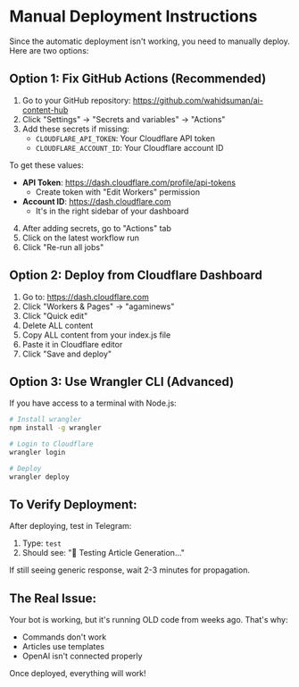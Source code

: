 # Manual Deployment Instructions

Since the automatic deployment isn't working, you need to manually deploy. Here are two options:

## Option 1: Fix GitHub Actions (Recommended)

1. Go to your GitHub repository: https://github.com/wahidsuman/ai-content-hub
2. Click "Settings" → "Secrets and variables" → "Actions"
3. Add these secrets if missing:
   - `CLOUDFLARE_API_TOKEN`: Your Cloudflare API token
   - `CLOUDFLARE_ACCOUNT_ID`: Your Cloudflare account ID

To get these values:
- **API Token**: https://dash.cloudflare.com/profile/api-tokens
  - Create token with "Edit Workers" permission
- **Account ID**: https://dash.cloudflare.com
  - It's in the right sidebar of your dashboard

4. After adding secrets, go to "Actions" tab
5. Click on the latest workflow run
6. Click "Re-run all jobs"

## Option 2: Deploy from Cloudflare Dashboard

1. Go to: https://dash.cloudflare.com
2. Click "Workers & Pages" → "agaminews"
3. Click "Quick edit"
4. Delete ALL content
5. Copy ALL content from your index.js file
6. Paste it in Cloudflare editor
7. Click "Save and deploy"

## Option 3: Use Wrangler CLI (Advanced)

If you have access to a terminal with Node.js:

```bash
# Install wrangler
npm install -g wrangler

# Login to Cloudflare
wrangler login

# Deploy
wrangler deploy
```

## To Verify Deployment:

After deploying, test in Telegram:
1. Type: `test`
2. Should see: "🧪 Testing Article Generation..."

If still seeing generic response, wait 2-3 minutes for propagation.

## The Real Issue:

Your bot is working, but it's running OLD code from weeks ago. That's why:
- Commands don't work
- Articles use templates
- OpenAI isn't connected properly

Once deployed, everything will work!